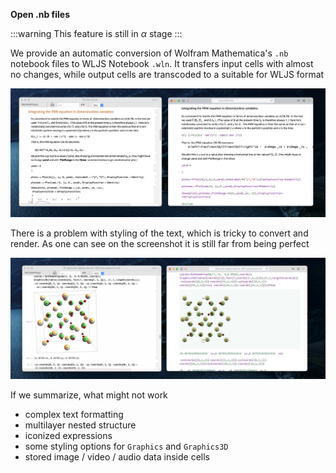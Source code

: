 __Open .nb files__

:::warning
This feature is still in $\alpha$ stage
:::

We provide an automatic conversion of Wolfram Mathematica's `.nb` notebook files to WLJS Notebook `.wln`. It transfers input cells with almost no changes, while output cells are transcoded to a suitable for WLJS format

![](./../../Screenshot%202024-12-19%20at%2019.04.41.png)

There is a problem with styling of the text, which is tricky to convert and render. As one can see on the screenshot it is still far from being perfect

![](./../../Screenshot%202024-12-19%20at%2019.08.58.png)

If we summarize, what might not work

- complex text formatting
- multilayer nested structure
- iconized expressions
- some styling options for `Graphics` and `Graphics3D`
- stored image / video / audio data inside cells

